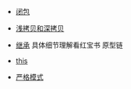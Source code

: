 - [闭包](必包.md)
- [浅拷贝和深拷贝](https://github.com/lanweipeng/fullAnswer/issues/24)
- [继承](https://juejin.cn/post/6844903696111763470?searchId=2023081323005487F04956C667D18D1273) 具体细节理解看红宝书
  原型链

- [this](this/README.md)

- [严格模式](严格模式.md)
